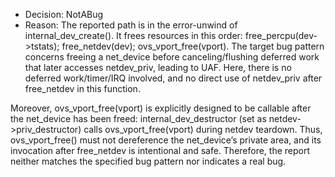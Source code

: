 - Decision: NotABug
- Reason: The reported path is in the error-unwind of internal_dev_create(). It frees resources in this order: free_percpu(dev->tstats); free_netdev(dev); ovs_vport_free(vport). The target bug pattern concerns freeing a net_device before canceling/flushing deferred work that later accesses netdev_priv, leading to UAF. Here, there is no deferred work/timer/IRQ involved, and no direct use of netdev_priv after free_netdev in this function.

Moreover, ovs_vport_free(vport) is explicitly designed to be callable after the net_device has been freed: internal_dev_destructor (set as netdev->priv_destructor) calls ovs_vport_free(vport) during netdev teardown. Thus, ovs_vport_free() must not dereference the net_device’s private area, and its invocation after free_netdev is intentional and safe. Therefore, the report neither matches the specified bug pattern nor indicates a real bug.
